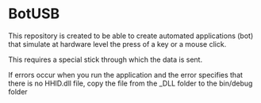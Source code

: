 # BotUSB

This repository is created to be able to create automated applications (bot) that simulate at hardware level the press of a key or a mouse click.

This requires a special stick through which the data is sent.

If errors occur when you run the application and the error specifies that there is no HHID.dll file, copy the file from the _DLL folder to the bin/debug folder